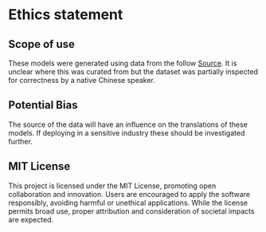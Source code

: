 
# Ethics statement

## Scope of use
These models were generated using data from the follow [Source](https://www.kaggle.com/datasets/qianhuan/translation/code). It is unclear where this was curated from but the dataset was partially inspected for correctness by a native Chinese speaker. 
## Potential Bias
The source of the data will have an influence on the translations of these models. If deploying in a sensitive industry these should be investigated further.

## MIT License

This project is licensed under the MIT License, promoting open collaboration and innovation. Users are encouraged to apply the software responsibly, avoiding harmful or unethical applications. While the license permits broad use, proper attribution and consideration of societal impacts are expected.